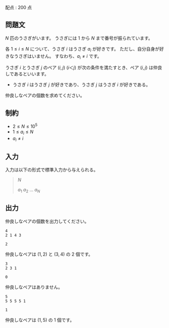 配点 : $200$ 点

## 問題文

$N$ 匹のうさぎがいます。
うさぎには $1$ から $N$ まで番号が振られています。

各 $1 \leq i \leq N$ について、うさぎ $i$ はうさぎ $a_i$ が好きです。
ただし、自分自身が好きなうさぎはいません。
すなわち、$a_i \neq i$ です。

うさぎ $i$ とうさぎ $j$ のペア $(i,j)$ ($i＜j$) が次の条件を満たすとき、ペア $(i,j)$ は仲良しであるといいます。

- うさぎ $i$ はうさぎ $j$ が好きであり、うさぎ $j$ はうさぎ $i$ が好きである。

仲良しなペアの個数を求めてください。

## 制約

- $2 \leq N \leq 10^5$
- $1 \leq a_i \leq N$
- $a_i \neq i$

## 入力

入力は以下の形式で標準入力から与えられる。

> $N$
> 
> $a_1$ $a_2$ $...$ $a_N$

## 出力

仲良しなペアの個数を出力してください。

```input1
4
2 1 4 3
```

```output1
2
```

仲良しなペアは $(1,2)$ と $(3,4)$ の $2$ 個です。

```input2
3
2 3 1
```

```output2
0
```

仲良しなペアはありません。

```input3
5
5 5 5 5 1
```

```output3
1
```

仲良しなペアは $(1,5)$ の $1$ 個です。